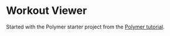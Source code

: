 # Workout Viewer

Started with the Polymer starter project from the [Polymer tutorial](http://polymer-project.org/start/tutorial/intro.html).
